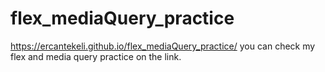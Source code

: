 # flex_mediaQuery_practice
https://ercantekeli.github.io/flex_mediaQuery_practice/
you can check my flex and media query practice on the link.
